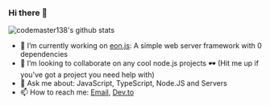 ### Hi there 👋

![codemaster138's github stats](https://github-readme-stats.vercel.app/api?username=codemaster138&theme=buefy&show_icons=true)

- 🔭 I’m currently working on [eon.js](https://github.com/eon-web/eon): A simple web server framework with 0 dependencies
- 👯 I’m looking to collaborate on any cool node.js projects 🕶 (Hit me up if you've got a project you need help with)
- 💬 Ask me about: JavaScript, TypeScript, Node.JS and Servers
- 📫 How to reach me: [Email](mailto:pygamer138@gmail.com), [Dev.to](https://dev.to/codemaster138)
